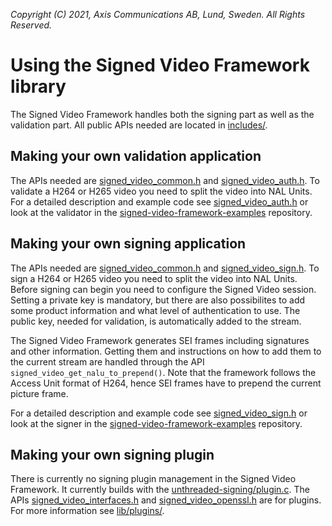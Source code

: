*Copyright (C) 2021, Axis Communications AB, Lund, Sweden. All Rights Reserved.*

# Using the Signed Video Framework library
The Signed Video Framework handles both the signing part as well as the validation part. All public APIs needed are located in [includes/](./includes/).

## Making your own validation application
The APIs needed are [signed_video_common.h](./includes/signed_video_common.h) and [signed_video_auth.h](./includes/signed_video_auth.h).
To validate a H264 or H265 video you need to split the video into NAL Units. For a detailed description and example code see [signed_video_auth.h](./includes/signed_video_auth.h) or look at the validator in the [signed-video-framework-examples](https://github.com/AxisCommunications/signed-video-framework-examples) repository.

## Making your own signing application
The APIs needed are [signed_video_common.h](./includes/signed_video_common.h) and [signed_video_sign.h](./includes/signed_video_sign.h).
To sign a H264 or H265 video you need to split the video into NAL Units. Before signing can begin you need to configure the Signed Video session. Setting a private key is mandatory, but there are also possibilites to add some product information and what level of authentication to use. The public key, needed for validation, is automatically added to the stream.

The Signed Video Framework generates SEI frames including signatures and other information. Getting them and instructions on how to add them to the current stream are handled through the API `signed_video_get_nalu_to_prepend()`. Note that the framework follows the Access Unit format of H264, hence SEI frames have to prepend the current picture frame.

For a detailed description and example code see [signed_video_sign.h](./includes/signed_video_sign.h) or look at the signer in the [signed-video-framework-examples](https://github.com/AxisCommunications/signed-video-framework-examples) repository.

## Making your own signing plugin
There is currently no signing plugin management in the Signed Video Framework. It currently builds with the [unthreaded-signing/plugin.c](../plugins/unthreaded-signing/plugin.c). The APIs [signed_video_interfaces.h](./includes/signed_video_interfaces.h) and [signed_video_openssl.h](./includes/signed_video_openssl.h) are for plugins. For more information see [lib/plugins/](../plugins/).
